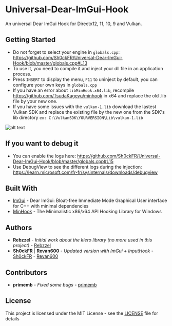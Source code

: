 # Universal-Dear-ImGui-Hook
An universal Dear ImGui Hook for Directx12, 11, 10, 9 and Vulkan.

## Getting Started

- Do not forget to select your engine in `globals.cpp`: https://github.com/Sh0ckFR/Universal-Dear-ImGui-Hook/blob/master/globals.cpp#L13
- To use it, you need to compile it and inject your dll file in an application process.
- Press `INSERT` to display the menu, `F11` to uninject by default, you can configure your own keys in `globals.cpp`
- If you have an error about `libMinHook.x64.lib`, recompile https://github.com/TsudaKageyu/minhook in x64 and replace the old .lib file by your new one.
- If you have some issues with the `vulkan-1.lib` download the lastest Vulkan SDK and replace the existing file by the new one from the SDK's lib directory `ex: C:\VulkanSDK\YOURVERSION\Lib\vulkan-1.lib`

![alt text](https://raw.githubusercontent.com/Sh0ckFR/Universal-Dear-ImGui-Hook/master/imgui.png)

## If you want to debug it

- You can enable the logs here: https://github.com/Sh0ckFR/Universal-Dear-ImGui-Hook/blob/master/globals.cpp#L15
- Use DebugView to see the different logs during the injection: https://learn.microsoft.com/fr-fr/sysinternals/downloads/debugview

## Built With

* [ImGui](https://github.com/ocornut/imgui) - Dear ImGui: Bloat-free Immediate Mode Graphical User interface for C++ with minimal dependencies
* [MinHook](https://github.com/TsudaKageyu/minhook) - The Minimalistic x86/x64 API Hooking Library for Windows

## Authors

* **Rebzzel** - *Initial work about the kiero library (no more used in this project)* - [Rebzzel](https://github.com/Rebzzel)
* **Sh0ckFR** | **Revan600** - *Updated version with ImGui + InputHook* - [Sh0ckFR](https://github.com/Sh0ckFR) - [Revan600](https://github.com/Revan600)

## Contributors

* **primemb** - *Fixed some bugs* - [primemb](https://github.com/primemb)

## License

This project is licensed under the MIT License - see the [LICENSE](LICENSE) file for details











